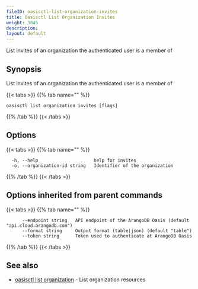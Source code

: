 ```yaml
---
fileID: oasisctl-list-organization-invites
title: Oasisctl List Organization Invites
weight: 3045
description: 
layout: default
---
```

List invites of an organization the authenticated user is a member of

## Synopsis

List invites of an organization the authenticated user is a member of

{{< tabs >}}
{{% tab name="" %}}
```
oasisctl list organization invites [flags]
```
{{% /tab %}}
{{< /tabs >}}

## Options

{{< tabs >}}
{{% tab name="" %}}
```
  -h, --help                     help for invites
  -o, --organization-id string   Identifier of the organization
```
{{% /tab %}}
{{< /tabs >}}

## Options inherited from parent commands

{{< tabs >}}
{{% tab name="" %}}
```
      --endpoint string   API endpoint of the ArangoDB Oasis (default "api.cloud.arangodb.com")
      --format string     Output format (table|json) (default "table")
      --token string      Token used to authenticate at ArangoDB Oasis
```
{{% /tab %}}
{{< /tabs >}}

## See also

* [oasisctl list organization](oasisctl-list-organization)	 - List organization resources

